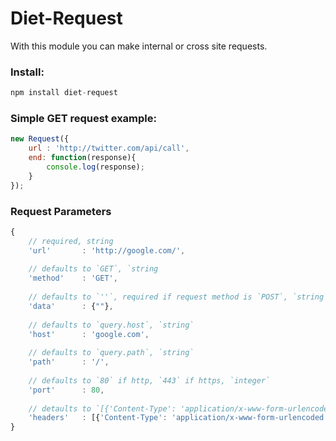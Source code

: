 # Diet-Request
With this module you can make internal or cross site requests.

### Install:
```javascript
npm install diet-request
```

### Simple GET request example:
```javascript
new Request({
	url : 'http://twitter.com/api/call',
	end: function(response){
		console.log(response);
	}
});
```

### Request Parameters
```javascript
{
	// required, string
	'url'		: 'http://google.com/', 
	
	// defaults to `GET`, `string
	'method'	: 'GET', 
	
	// defaults to `''`, required if request method is `POST`, `string`
	'data'		: {""}, 
	
	// defaults to `query.host`, `string`
	'host'		: 'google.com', 
	
	// defaults to `query.path`, `string`
	'path'		: '/',
	
	// defaults to `80` if http, `443` if https, `integer`
	'port'		: 80,
	
	// detaults to `[{'Content-Type': 'application/x-www-form-urlencoded'}]`, `array`
	'headers'	: [{'Content-Type': 'application/x-www-form-urlencoded'}]
}
```

